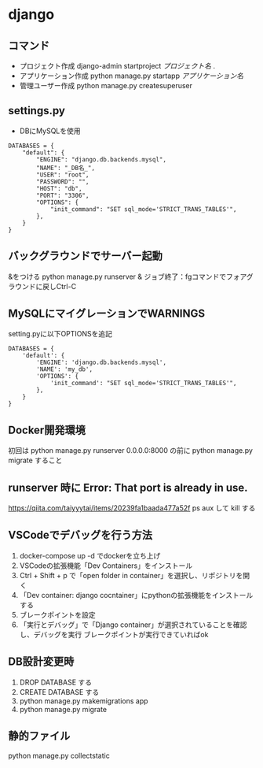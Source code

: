 # django

## コマンド
- プロジェクト作成
django-admin startproject _プロジェクト名_ .
- アプリケーション作成
python manage.py startapp _アプリケーション名_
- 管理ユーザー作成
python manage.py createsuperuser

## settings.py
- DBにMySQLを使用
```
DATABASES = {
    "default": {
        "ENGINE": "django.db.backends.mysql",
        "NAME": "_DB名_",
        "USER": "root",
        "PASSWORD": "",
        "HOST": "db",
        "PORT": "3306",
        "OPTIONS": {
            "init_command": "SET sql_mode='STRICT_TRANS_TABLES'",
        },
    }
}
```


## バックグラウンドでサーバー起動
&をつける
python manage.py runserver &
ジョブ終了：fgコマンドでフォアグラウンドに戻しCtrl-C

## MySQLにマイグレーションでWARNINGS
setting.pyに以下OPTIONSを追記
```
DATABASES = {
    'default': {
        'ENGINE': 'django.db.backends.mysql',
        'NAME': 'my_db',
        'OPTIONS': {
            'init_command': "SET sql_mode='STRICT_TRANS_TABLES'",
        },
    }
}
```
## Docker開発環境
初回は
python manage.py runserver 0.0.0.0:8000
の前に
python manage.py migrate
すること

## runserver 時に Error: That port is already in use.
https://qiita.com/taiyyytai/items/20239fa1baada477a52f
ps aux して kill する

## VSCodeでデバッグを行う方法
1. docker-compose up -d でdockerを立ち上げ
2. VSCodeの拡張機能「Dev Containers」をインストール
3. Ctrl + Shift + p で「open folder in container」を選択し、リポジトリを開く
4. 「Dev container: django cocntainer」にpythonの拡張機能をインストールする
5. ブレークポイントを設定
6. 「実行とデバッグ」で「Django container」が選択されていることを確認し、デバッグを実行
ブレークポイントが実行できていればok

## DB設計変更時
1. DROP DATABASE する
2. CREATE DATABASE する
3. python manage.py makemigrations app
4. python manage.py migrate

## 静的ファイル
python manage.py collectstatic
